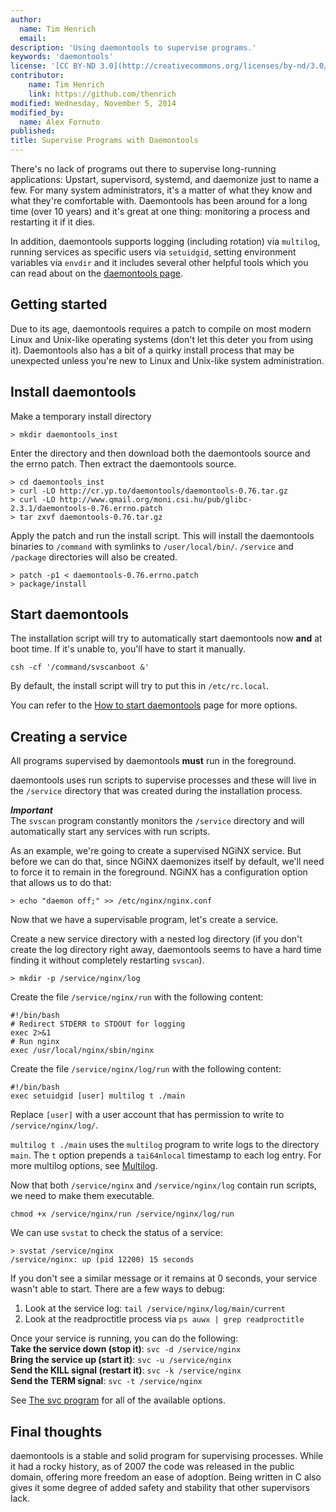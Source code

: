 ```yaml
---
author:
  name: Tim Henrich
  email:
description: 'Using daemontools to supervise programs.'
keywords: 'daemontools'
license: '[CC BY-ND 3.0](http://creativecommons.org/licenses/by-nd/3.0/us/)'
contributor:
    name: Tim Henrich
    link: https://github.com/thenrich
modified: Wednesday, November 5, 2014
modified_by:
  name: Alex Fornuto
published:
title: Supervise Programs with Daemontools
---
```


There's no lack of programs out there to supervise long-running applications: Upstart, supervisord, systemd, and daemonize just to name a few. For many system administrators, it's a matter of what they know and what they're comfortable with. Daemontools has been around for a long time (over 10 years) and it's great at one thing: monitoring a process and restarting it if it dies.

In addition, daemontools supports logging (including rotation) via `multilog`, running services as specific users via `setuidgid`, setting environment variables via `envdir` and it includes several other helpful tools which you can read about on the [daemontools page](http://cr.yp.to/daemontools.html).

## Getting started

Due to its age, daemontools requires a patch to compile on most modern Linux and Unix-like operating systems (don't let this deter you from using it). Daemontools also has a bit of a quirky install process that may be unexpected unless you're new to Linux and Unix-like system administration.

## Install daemontools  

Make a temporary install directory
```
> mkdir daemontools_inst
```

Enter the directory and then download both the daemontools source and the errno patch. Then extract the daemontools source.
```
> cd daemontools_inst
> curl -LO http://cr.yp.to/daemontools/daemontools-0.76.tar.gz 
> curl -LO http://www.qmail.org/moni.csi.hu/pub/glibc-2.3.1/daemontools-0.76.errno.patch
> tar zxvf daemontools-0.76.tar.gz 
```

Apply the patch and run the install script. This will install the daemontools binaries to `/command` with symlinks to `/user/local/bin/`. `/service` and `/package` directories will also be created.
```
> patch -p1 < daemontools-0.76.errno.patch
> package/install
```

## Start daemontools

The installation script will try to automatically start daemontools now **and** at boot time. If it's unable to, you'll have to start it manually.
```
csh -cf '/command/svscanboot &'
```

By default, the install script will try to put this in `/etc/rc.local`.

You can refer to the [How to start daemontools](http://cr.yp.to/daemontools/start.html) page for more options.

## Creating a service

All programs supervised by daemontools **must** run in the foreground.

daemontools uses run scripts to supervise processes and these will live in the `/service` directory that was created during the installation process.

***Important***  
The `svscan` program constantly monitors the `/service` directory and will automatically start any services with run scripts.

As an example, we're going to create a supervised NGiNX service. But before we can do that, since NGiNX daemonizes itself by default, we'll need to force it to remain in the foreground. NGiNX has a configuration option that allows us to do that:
```
> echo "daemon off;" >> /etc/nginx/nginx.conf
```

Now that we have a supervisable program, let's create a service.

Create a new service directory with a nested log directory (if you don't create the log directory right away, daemontools seems to have a hard time finding it without completely restarting `svscan`).
```
> mkdir -p /service/nginx/log
```

Create the file `/service/nginx/run` with the following content:
```
#!/bin/bash
# Redirect STDERR to STDOUT for logging
exec 2>&1
# Run nginx
exec /usr/local/nginx/sbin/nginx 
```

Create the file `/service/nginx/log/run` with the following content:
```
#!/bin/bash
exec setuidgid [user] multilog t ./main
```

Replace `[user]` with a user account that has permission to write to `/service/nginx/log/`.  

`multilog t ./main` uses the `multilog` program to write logs to the directory `main`. The `t` option prepends a `tai64nlocal` timestamp to each log entry. For more multilog options, see [Multilog](http://cr.yp.to/daemontools/multilog.html).

Now that both `/service/nginx` and `/service/nginx/log` contain run scripts, we need to make them executable.
```
chmod +x /service/nginx/run /service/nginx/log/run
```

We can use `svstat` to check the status of a service:
```
> svstat /service/nginx
/service/nginx: up (pid 12200) 15 seconds
```

If you don't see a similar message or it remains at 0 seconds, your service wasn't able to start. There are a few ways to debug:
1. Look at the service log: `tail /service/nginx/log/main/current`
2. Look at the readproctitle process via `ps auwx | grep readproctitle`

Once your service is running, you can do the following:  
**Take the service down (stop it)**: `svc -d /service/nginx`  
**Bring the service up (start it)**: `svc -u /service/nginx`  
**Send the KILL signal (restart it)**: `svc -k /service/nginx`  
**Send the TERM signal**: `svc -t /service/nginx`  

See [The svc program](http://cr.yp.to/daemontools/svc.html) for all of the available options.

## Final thoughts

daemontools is a stable and solid program for supervising processes. While it had a rocky history, as of 2007 the code was released in the public domain, offering more freedom an ease of adoption. Being written in C also gives it some degree of added safety and stability that other supervisors lack.

